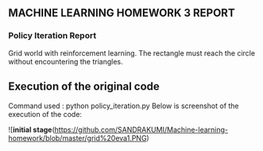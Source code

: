 ## MACHINE LEARNING HOMEWORK 3 REPORT

### Policy Iteration Report

Grid world with reinforcement learning. The rectangle must reach the circle without encountering the triangles.

## Execution of the original code

Command used : python policy_iteration.py
Below is screenshot of the execution of the code:

![**initial stage**(https://github.com/SANDRAKUMI/Machine-learning-homework/blob/master/grid%20eva1.PNG)
